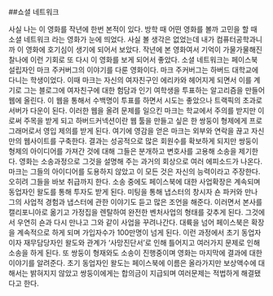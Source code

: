 ##쇼셜 네트워크

   사실 나는 이 영화를 작년에 한번 본적이 있다. 방학 때 어떤 영화를 볼까 고민을 할 때 소셜 네트워크 라는 영화가 눈에 띄었다.
사실 볼 생각은 없었는데 내가 컴퓨터공학과니까 이 영화에 호기심이 생기에 되어서 보았다.
작년에 본 영화여서 기억이 가물가물해진 찰나에 이런 기회로 또 다시 이 영화를 보게 되어서 좋았다.
   소셜 네트워크는 페이스북 설립자인 마크 주커버그의 이야기를 다룬 영화이다.
마크 주커버그는 하버드 대학교에 다니는 학생이었다.
이때 마크는 자신의 여자친구인 에리카와 헤어지게 되면서 이를 계기로 그는 블로그에 여자친구에 대한 험담과 인기 여학생을 투표하는 알고리즘을 만들어 웹에 올린다.
이 웹을 통해서 수백명이 투표를 하면서 시도는 좋았으나 트랙픽의 초과로 서버가 다운이 된다.
이러한 웹을 올려 문제를 일으킨 마크는 학교에서 주의를 받지만 이로써 주목을 받게 되고 하버드커넥션이란 웹 툴을 만들고 싶은 한 쌍둥이 형제에게 프로그래머로서 영입 제의를 받게 된다.
여기에 영감을 얻은 마크는 외부와 연락을 끊고 자신만의 웹사이트를 구축한다. 결과는 성공적으로 많은 회원수를 확보하게 되지만 쌍둥이 형제의 아이디어를 가져간 것에 대해 그들은 분개하고 변호사를 고용해 소송을 제기한다.
영화는 소송과정으로 그것을 설명해 주는 과거의 회상으로 여러 에피소드가 나온다.
마크는 그들의 아이디어를 도용하지 않았고 이 모든 것은 자신의 능력이라고 주장한다. 오히려 그들을 바보 취급까지 한다.
소송 중에도 페이스북에 대한 사업확장은 계속되며 동업자인 왈도를 통해 투자도 받게 된다. 미팅을 통해 냅스터의 창시자 숀 파커와 만나 그의 사업적 경험과 냅스터에 관한 이야기도 듣고 많은 조언을 해준다.
이러면서 본사를 캘리포니아로 옮기고 가정집을 렌탈하여 완전한 벤처사업의 형태를 갖추게 된다.
그것에서 우연히 숀과 다시 만나고 그와 같이 사업을 꾸려나간다. 대륙을 넘어 페이스북은 확장을 계속적으로 하게 되며 가입자수가 100만명이 넘게 된다.
이런 과정에서 초기 동업자이자 재무담당자인 왈도와 관계가 ‘사망진단서’로 인해 틀어지고 여러가지 문제로 인해 소송을 하게 된다.
또 쌍둥이 형재와도 소송이 진행중이며 영화는 마지막에 결과에 대한 이야기를 알려준다. 초기 동업자인 왈도는 페이스북에 이름은 올라가지만 보상액수에 대해서는 밝혀지지 않았고 쌍둥이에게는 합의금이 지급되며 여러문제는 적법하게 해결됐다고 한다. 

